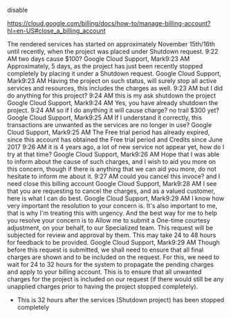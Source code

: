 
disable 

https://cloud.google.com/billing/docs/how-to/manage-billing-account?hl=en-US#close_a_billing_account


The rendered services has started on approximately November 15th/16th until recently, when the project was placed under Shutdown request.
9:22 AM
two days cause $100?
Google Cloud Support, Mark9:23 AM
Approximately, 5 days, as the project has just been recently stopped completely by placing it under a Shutdown request.
Google Cloud Support, Mark9:23 AM
Having the project on such status, will surely stop all active services and resources, this includes the charges as well.
9:23 AM
but I did do anything for this project?
9:24 AM
this is my ask shutdown the project
Google Cloud Support, Mark9:24 AM
Yes, you have already shutdown the project.
9:24 AM
so if I do anything it will cause charge? no trail $300 yet?
Google Cloud Support, Mark9:25 AM
If I understand it correctly, this transactions are unwanted as the services are no longer in use?
Google Cloud Support, Mark9:25 AM
The Free trial period has already expired, since this account has obtained the Free trial period and Credits since June 2017
9:26 AM
it is 4 years ago, a lot of new service not appear yet, how do I try at that time?
Google Cloud Support, Mark9:26 AM
Hope that I was able to inform about the cause of such charges, and I wish to aid you more on this concern, though if there is anything that we can aid you more, do not hesitate to inform me about it.
9:27 AM
could you cancel this invoce? and I need close this billing account
Google Cloud Support, Mark9:28 AM
I see that you are requesting to cancel the charges, and as a valued customer, here is what I can do best.
Google Cloud Support, Mark9:29 AM
I know how very important the resolution to your concern is. It's also important to me, that is why I'm treating this with urgency. And the best way for me to help you resolve your concern is to Allow me to submit a One-time courtesy adjustment, on your behalf, to our Specialized team. This request will be subjected for review and approval by them. This may take 24 to 48 hours for feedback to be provided.
Google Cloud Support, Mark9:29 AM
Though before this request is submitted, we shall need to ensure that all final charges are shown and to be included on the request. For this, we need to wait for 24 to 32 hours for the system to propagate the pending charges and apply to your billing account. This is to ensure that all unwanted charges for the project is included on our request (if there would still be any unapplied charges prior to having the project stopped completely).

* This is 32 hours after the services (Shutdown project) has been stopped completely